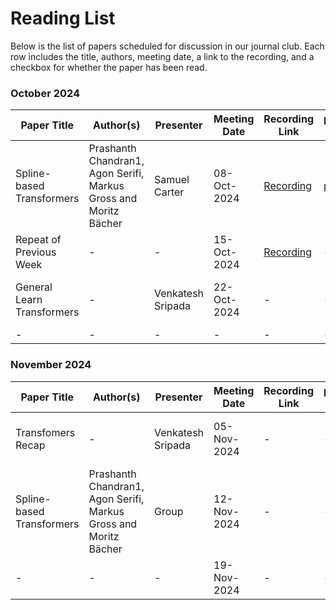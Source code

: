 # Reading List

Below is the list of papers scheduled for discussion in our journal club. Each row includes the title, authors, meeting date, a link to the recording, and a checkbox for whether the paper has been read.

### October 2024

| Paper Title       | Author(s)           | Presenter | Meeting Date | Recording Link              | paper link | video link | Resources   |
|-------------------|---------------------|-----------|---------------|----------------------------|------------|------------|--------|
| Spline-based Transformers     | Prashanth Chandran1, Agon Serifi, Markus Gross and Moritz Bächer | Samuel Carter | 08-Oct-2024  | [Recording](https://surreyac-my.sharepoint.com/:v:/g/personal/sc02949_surrey_ac_uk/ERJuO31i2N9AmM5kTET4lQQBvCGfqaC7sOVMSOm0Cp8OLQ?nav=eyJyZWZlcnJhbEluZm8iOnsicmVmZXJyYWxBcHAiOiJPbmVEcml2ZUZvckJ1c2luZXNzIiwicmVmZXJyYWxBcHBQbGF0Zm9ybSI6IldlYiIsInJlZmVycmFsTW9kZSI6InZpZXciLCJyZWZlcnJhbFZpZXciOiJNeUZpbGVzTGlua0NvcHkifX0&e=Safbf1) | [paper](https://la.disneyresearch.com/publication/spline-based-transformers/) | [video](https://www.youtube.com/watch?v=AzolLlIbKhg&t=6s) | Transformer Position Embeddings    |
| Repeat of Previous Week      | -         | - | 15-Oct-2024 | [Recording](https://surreyac-my.sharepoint.com/personal/sc02949_surrey_ac_uk/_layouts/15/stream.aspx?id=%2Fpersonal%2Fsc02949%5Fsurrey%5Fac%5Fuk%2FDocuments%2FPaper%20Journal%20Club%2FRecording%2FPaper%20Journal%20Club%20%5BOct%20%2D%20Dec%202024%5D%2D20241015%5F160355%2DMeeting%20Recording%2Emp4&referrer=StreamWebApp%2EWeb&referrerScenario=AddressBarCopied%2Eview%2Ef17be710%2D6360%2D48b7%2Db857%2D72197150c6d4) | - | - | [ ]    |
| General Learn Transformers      |      -    | Venkatesh Sripada | 22-Oct-2024 | - | - | - | [Resource 1](https://poloclub.github.io/transformer-explainer/) [Resource 2](https://nlp.seas.harvard.edu/2018/04/03/attention.html) [Resource 3](https://jalammar.github.io/illustrated-transformer/) [Resource 4](https://www.youtube.com/watch?v=1biZfFLPRSY)    |
| -      | -           | - | - | - | - | - | -    |

### November 2024

| Paper Title       | Author(s)           | Presenter | Meeting Date | Recording Link              | paper link | video link | Resources   |
|-------------------|---------------------|-----------|---------------|----------------------------|------------|------------|--------|
| Transfomers Recap     | -           | Venkatesh Sripada | 05-Nov-2024 | - | - | - |  [Resource 1](https://www.youtube.com/watch?v=1biZfFLPRSY) [Resource 2](https://github.com/sannykim/transformer)  |
| Spline-based Transformers    |      Prashanth Chandran1, Agon Serifi, Markus Gross and Moritz Bächer     | Group | 12-Nov-2024 | - | -| - | [ ]    |
| -      | -           | - | 19-Nov-2024 | - | - | - | [ ]    |


